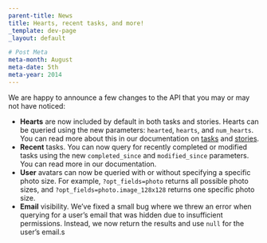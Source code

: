```yaml
---
parent-title: News
title: Hearts, recent tasks, and more!
_template: dev-page
_layout: default

# Post Meta
meta-month: August
meta-date: 5th
meta-year: 2014
---
```

We are happy to announce a few changes to the API that you may or may not have noticed:

- **Hearts** are now included by default in both tasks and stories. Hearts can be queried using the new parameters: `hearted`, `hearts`, and `num_hearts`. You can read more about this in our documentation on <a href="">tasks</a> and <a href="">stories</a>.
- **Recent** tasks. You can now query for recently completed or modified tasks using the new `completed_since` and `modified_since` parameters. You can read more in our documentation.
- **User** avatars can now be queried with or without specifying a specific photo size. For example, `?opt_fields=photo` returns all possible photo sizes, and `?opt_fields=photo.image_128x128` returns one specific photo size.
- **Email** visibility. We&rsquo;ve fixed a small bug where we threw an error when querying for a user&rsquo;s email that was hidden due to insufficient permissions. Instead, we now return the results and use `null` for the user&rsquo;s email.s
